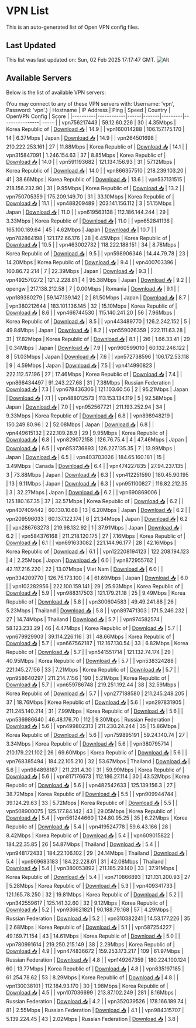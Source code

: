 # VPN List

This is an auto-generated list of Open VPN config files.

## Last Updated

This list was last updated on: Sun, 02 Feb 2025 17:17:47 GMT.
![Alt](https://repobeats.axiom.co/api/embed/186b98318ef1479477931607c1ad7d823f12451f.svg "Repobeats analytics image")

## Available Servers

Below is the list of available VPN servers:

(You may connect to any of these VPN servers with: Username: 'vpn', Password: 'vpn'.)
| Hostname | IP Address | Ping | Speed | Country | OpenVPN Config | Score |
|----------|------------|------|-------|---------|----------------| ----- |
| vpn756217443 | 59.12.60.226 | 30 | 4.35Mbps | Korea Republic of | [Download 📥](./configs/server_0_KR.ovpn) | 14.9 |
| vpn160014288 | 106.157.175.170 | 14 | 6.37Mbps | Japan | [Download 📥](./configs/server_1_JP.ovpn) | 14.9 |
| vpn264501698 | 210.222.253.161 | 27 | 11.88Mbps | Korea Republic of | [Download 📥](./configs/server_2_KR.ovpn) | 14.1 |
| vpn315847091 | 1.246.154.63 | 37 | 8.85Mbps | Korea Republic of | [Download 📥](./configs/server_3_KR.ovpn) | 14.0 |
| vpn591193682 | 121.134.156.93 | 31 | 57.12Mbps | Korea Republic of | [Download 📥](./configs/server_4_KR.ovpn) | 14.0 |
| vpn866357510 | 218.239.103.20 | 41 | 38.66Mbps | Korea Republic of | [Download 📥](./configs/server_5_KR.ovpn) | 13.6 |
| vpn537131515 | 218.156.232.90 | 31 | 9.95Mbps | Korea Republic of | [Download 📥](./configs/server_6_KR.ovpn) | 13.2 |
| vpn750705359 | 175.209.149.70 | 31 | 33.10Mbps | Korea Republic of | [Download 📥](./configs/server_7_KR.ovpn) | 11.1 |
| vpn488209489 | 203.141.156.112 | 3 | 51.15Mbps | Japan | [Download 📥](./configs/server_8_JP.ovpn) | 11.0 |
| vpn619563138 | 112.186.144.244 | 29 | 3.33Mbps | Korea Republic of | [Download 📥](./configs/server_9_KR.ovpn) | 11.0 |
| vpn652841138 | 165.100.189.64 | 45 | 4.62Mbps | Japan | [Download 📥](./configs/server_10_JP.ovpn) | 10.7 |
| vpn782864198 | 121.172.66.176 | 28 | 6.45Mbps | Korea Republic of | [Download 📥](./configs/server_11_KR.ovpn) | 10.5 |
| vpn463002732 | 118.222.188.151 | 34 | 8.78Mbps | Korea Republic of | [Download 📥](./configs/server_12_KR.ovpn) | 9.5 |
| vpn598906346 | 14.44.79.78 | 23 | 14.20Mbps | Korea Republic of | [Download 📥](./configs/server_13_KR.ovpn) | 9.4 |
| vpn400703396 | 160.86.72.214 | 7 | 22.39Mbps | Japan | [Download 📥](./configs/server_14_JP.ovpn) | 9.3 |
| vpn492570272 | 121.2.228.81 | 4 | 95.38Mbps | Japan | [Download 📥](./configs/server_15_JP.ovpn) | 9.2 |
| opengw | 217.138.212.58 | 7 | 0.00Mbps | Romania | [Download 📥](./configs/server_16_RO.ovpn) | 9.1 |
| vpn189380279 | 59.147.139.142 | 2 | 81.50Mbps | Japan | [Download 📥](./configs/server_17_JP.ovpn) | 8.7 |
| vpn380212644 | 183.101.136.145 | 32 | 15.10Mbps | Korea Republic of | [Download 📥](./configs/server_18_KR.ovpn) | 8.6 |
| vpn466744530 | 115.140.241.20 | 56 | 7.96Mbps | Korea Republic of | [Download 📥](./configs/server_19_KR.ovpn) | 8.5 |
| vpn443489770 | 126.2.242.152 | 5 | 49.84Mbps | Japan | [Download 📥](./configs/server_20_JP.ovpn) | 8.2 |
| vpn559026359 | 222.111.63.28 | 31 | 17.82Mbps | Korea Republic of | [Download 📥](./configs/server_21_KR.ovpn) | 8.1 |
| 2i6 | 1.66.33.41 | 29 | 0.34Mbps | Japan | [Download 📥](./configs/server_22_JP.ovpn) | 7.9 |
| vpn960599010 | 60.132.246.122 | 8 | 51.03Mbps | Japan | [Download 📥](./configs/server_23_JP.ovpn) | 7.6 |
| vpn572738596 | 106.172.53.118 | 9 | 4.59Mbps | Japan | [Download 📥](./configs/server_24_JP.ovpn) | 7.5 |
| vpn414990823 | 222.112.57.196 | 27 | 17.46Mbps | Korea Republic of | [Download 📥](./configs/server_25_KR.ovpn) | 7.4 |
| vpn866434497 | 91.243.227.68 | 31 | 7.38Mbps | Russian Federation | [Download 📥](./configs/server_26_RU.ovpn) | 7.3 |
| vpn678436306 | 121.103.60.56 | 2 | 95.21Mbps | Japan | [Download 📥](./configs/server_27_JP.ovpn) | 7.1 |
| vpn488012573 | 113.153.134.119 | 5 | 92.58Mbps | Japan | [Download 📥](./configs/server_28_JP.ovpn) | 7.0 |
| vpn952567721 | 211.193.252.94 | 34 | 9.33Mbps | Korea Republic of | [Download 📥](./configs/server_29_KR.ovpn) | 6.8 |
| vpn898948219 | 150.249.80.96 | 2 | 52.08Mbps | Japan | [Download 📥](./configs/server_30_JP.ovpn) | 6.8 |
| vpn449615132 | 222.109.28.9 | 29 | 9.95Mbps | Korea Republic of | [Download 📥](./configs/server_31_KR.ovpn) | 6.8 |
| vpn829072158 | 126.76.75.4 | 4 | 47.46Mbps | Japan | [Download 📥](./configs/server_32_JP.ovpn) | 6.5 |
| vpn853736893 | 126.227.135.35 | 7 | 13.99Mbps | Japan | [Download 📥](./configs/server_33_JP.ovpn) | 6.5 |
| vpn403703026 | 184.65.160.181 | 15 | 3.49Mbps | Canada | [Download 📥](./configs/server_34_CA.ovpn) | 6.4 |
| vpn474227835 | 27.94.237.135 | 3 | 73.88Mbps | Japan | [Download 📥](./configs/server_35_JP.ovpn) | 6.3 |
| vpn412251590 | 180.45.90.195 | 13 | 9.11Mbps | Japan | [Download 📥](./configs/server_36_JP.ovpn) | 6.3 |
| vpn951100827 | 116.82.212.35 | 3 | 32.27Mbps | Japan | [Download 📥](./configs/server_37_JP.ovpn) | 6.2 |
| vpn690869006 | 125.180.167.35 | 37 | 32.57Mbps | Korea Republic of | [Download 📥](./configs/server_38_KR.ovpn) | 6.2 |
| vpn407409442 | 60.130.10.68 | 13 | 6.20Mbps | Japan | [Download 📥](./configs/server_39_JP.ovpn) | 6.2 |
| vpn209596033 | 60.137.122.174 | 6 | 21.34Mbps | Japan | [Download 📥](./configs/server_40_JP.ovpn) | 6.2 |
| vpn286763273 | 219.98.132.92 | 1 | 37.91Mbps | Japan | [Download 📥](./configs/server_41_JP.ovpn) | 6.2 |
| vpn584376168 | 211.218.120.175 | 27 | 7.16Mbps | Korea Republic of | [Download 📥](./configs/server_42_KR.ovpn) | 6.1 |
| vpn691633082 | 221.144.96.177 | 28 | 42.16Mbps | Korea Republic of | [Download 📥](./configs/server_43_KR.ovpn) | 6.1 |
| vpn122208194123 | 122.208.194.123 | 4 | 2.25Mbps | Japan | [Download 📥](./configs/server_44_JP.ovpn) | 6.0 |
| vpn872955762 | 42.117.216.220 | 22 | 13.07Mbps | Viet Nam | [Download 📥](./configs/server_45_VN.ovpn) | 6.0 |
| vpn334209770 | 126.75.173.100 | 4 | 61.69Mbps | Japan | [Download 📥](./configs/server_46_JP.ovpn) | 6.0 |
| vpn102282956 | 222.100.159.141 | 29 | 25.93Mbps | Korea Republic of | [Download 📥](./configs/server_47_KR.ovpn) | 5.9 |
| vpn988317503 | 121.179.21.18 | 25 | 9.49Mbps | Korea Republic of | [Download 📥](./configs/server_48_KR.ovpn) | 5.8 |
| vpn300604583 | 49.49.241.88 | 26 | 5.23Mbps | Thailand | [Download 📥](./configs/server_49_TH.ovpn) | 5.8 |
| vpn897471303 | 171.5.246.232 | 27 | 14.74Mbps | Thailand | [Download 📥](./configs/server_50_TH.ovpn) | 5.7 |
| vpn974582574 | 58.123.233.29 | 46 | 4.47Mbps | Korea Republic of | [Download 📥](./configs/server_51_KR.ovpn) | 5.7 |
| vpn679929903 | 39.114.226.116 | 31 | 48.66Mbps | Korea Republic of | [Download 📥](./configs/server_52_KR.ovpn) | 5.7 |
| vpn667562187 | 112.167.130.54 | 33 | 6.82Mbps | Korea Republic of | [Download 📥](./configs/server_53_KR.ovpn) | 5.7 |
| vpn541551714 | 121.132.74.174 | 29 | 40.95Mbps | Korea Republic of | [Download 📥](./configs/server_54_KR.ovpn) | 5.7 |
| vpn538324288 | 221.145.27.156 | 33 | 7.21Mbps | Korea Republic of | [Download 📥](./configs/server_55_KR.ovpn) | 5.7 |
| vpn958640297 | 211.214.7.156 | 190 | 5.21Mbps | Korea Republic of | [Download 📥](./configs/server_56_KR.ovpn) | 5.7 |
| vpn659786748 | 219.251.192.44 | 38 | 32.59Mbps | Korea Republic of | [Download 📥](./configs/server_57_KR.ovpn) | 5.7 |
| vpn277188580 | 211.245.248.205 | 37 | 18.76Mbps | Korea Republic of | [Download 📥](./configs/server_58_KR.ovpn) | 5.6 |
| vpn297831905 | 211.245.140.214 | 31 | 7.99Mbps | Korea Republic of | [Download 📥](./configs/server_59_KR.ovpn) | 5.6 |
| vpn536986640 | 46.48.176.70 | 112 | 9.30Mbps | Russian Federation | [Download 📥](./configs/server_60_RU.ovpn) | 5.6 |
| vpn499802313 | 211.230.24.244 | 35 | 15.86Mbps | Korea Republic of | [Download 📥](./configs/server_61_KR.ovpn) | 5.6 |
| vpn759895191 | 59.24.140.74 | 27 | 3.34Mbps | Korea Republic of | [Download 📥](./configs/server_62_KR.ovpn) | 5.6 |
| vpn380795714 | 210.179.221.102 | 26 | 69.60Mbps | Korea Republic of | [Download 📥](./configs/server_63_KR.ovpn) | 5.6 |
| vpn768385494 | 184.22.105.210 | 32 | 53.67Mbps | Thailand | [Download 📥](./configs/server_64_TH.ovpn) | 5.6 |
| vpn984898187 | 211.231.4.30 | 31 | 59.99Mbps | Korea Republic of | [Download 📥](./configs/server_65_KR.ovpn) | 5.6 |
| vpn817176673 | 112.186.27.114 | 30 | 43.52Mbps | Korea Republic of | [Download 📥](./configs/server_66_KR.ovpn) | 5.6 |
| vpn482542633 | 125.139.156.3 | 27 | 38.72Mbps | Korea Republic of | [Download 📥](./configs/server_67_KR.ovpn) | 5.5 |
| vpn909944744 | 39.124.29.63 | 33 | 5.72Mbps | Korea Republic of | [Download 📥](./configs/server_68_KR.ovpn) | 5.5 |
| vpn508900075 | 125.177.84.142 | 43 | 29.05Mbps | Korea Republic of | [Download 📥](./configs/server_69_KR.ovpn) | 5.4 |
| vpn561244660 | 124.80.95.25 | 35 | 6.22Mbps | Korea Republic of | [Download 📥](./configs/server_70_KR.ovpn) | 5.4 |
| vpn419524778 | 59.6.43.166 | 28 | 8.42Mbps | Korea Republic of | [Download 📥](./configs/server_71_KR.ovpn) | 5.4 |
| vpn609015822 | 184.22.35.85 | 26 | 54.87Mbps | Thailand | [Download 📥](./configs/server_72_TH.ovpn) | 5.4 |
| vpn948172433 | 184.22.106.102 | 29 | 24.14Mbps | Thailand | [Download 📥](./configs/server_73_TH.ovpn) | 5.4 |
| vpn969683183 | 184.22.228.61 | 31 | 42.08Mbps | Thailand | [Download 📥](./configs/server_74_TH.ovpn) | 5.4 |
| vpn380053892 | 211.185.29.140 | 33 | 37.91Mbps | Korea Republic of | [Download 📥](./configs/server_75_KR.ovpn) | 5.4 |
| vpn710866893 | 121.131.200.93 | 27 | 5.28Mbps | Korea Republic of | [Download 📥](./configs/server_76_KR.ovpn) | 5.3 |
| vpn409341733 | 121.165.78.250 | 32 | 19.81Mbps | Korea Republic of | [Download 📥](./configs/server_77_KR.ovpn) | 5.2 |
| vpn342559617 | 125.141.32.60 | 32 | 9.12Mbps | Korea Republic of | [Download 📥](./configs/server_78_KR.ovpn) | 5.2 |
| vpn936621821 | 90.188.79.168 | 57 | 4.29Mbps | Russian Federation | [Download 📥](./configs/server_79_RU.ovpn) | 5.2 |
| vpn310382241 | 14.53.177.226 | 35 | 2.68Mbps | Korea Republic of | [Download 📥](./configs/server_80_KR.ovpn) | 5.1 |
| vpn587254227 | 49.169.71.154 | 43 | 14.61Mbps | Korea Republic of | [Download 📥](./configs/server_81_KR.ovpn) | 5.0 |
| vpn780991614 | 219.250.215.149 | 38 | 2.29Mbps | Korea Republic of | [Download 📥](./configs/server_82_KR.ovpn) | 4.9 |
| vpn474836672 | 159.253.173.217 | 109 | 61.97Mbps | Russian Federation | [Download 📥](./configs/server_83_RU.ovpn) | 4.8 |
| vpn149267359 | 180.224.100.124 | 60 | 13.77Mbps | Korea Republic of | [Download 📥](./configs/server_84_KR.ovpn) | 4.8 |
| vpn835197185 | 61.254.78.62 | 53 | 8.29Mbps | Korea Republic of | [Download 📥](./configs/server_85_KR.ovpn) | 4.8 |
| vpn130038101 | 112.184.93.170 | 30 | 1.98Mbps | Korea Republic of | [Download 📥](./configs/server_86_KR.ovpn) | 4.5 |
| vpn107036699 | 213.87.102.249 | 281 | 8.16Mbps | Russian Federation | [Download 📥](./configs/server_87_RU.ovpn) | 4.2 |
| vpn352039526 | 178.166.189.74 | 81 | 2.55Mbps | Russian Federation | [Download 📥](./configs/server_88_RU.ovpn) | 4.1 |
| vpn984315707 | 5.139.224.45 | 43 | 2.02Mbps | Russian Federation | [Download 📥](./configs/server_89_RU.ovpn) | 3.8 |

